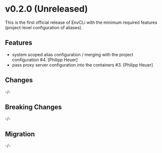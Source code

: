 # v0.2.0 (Unreleased)

This is the first official release of EnvCLi with the minimum required features (project-level configuration of aliases).

## Features

* system scoped alias configuration / merging with the project configuration #4. [Philipp Heuer]
* pass proxy server configuration into the containers #3. [Philipp Heuer]

## Changes

-/-

## Breaking Changes

-/-

## Migration

-/-
